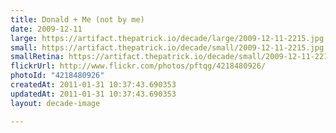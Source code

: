 ```yaml
---
title: Donald + Me (not by me)
date: 2009-12-11
large: https://artifact.thepatrick.io/decade/large/2009-12-11-2215.jpg
small: https://artifact.thepatrick.io/decade/small/2009-12-11-2215.jpg
smallRetina: https://artifact.thepatrick.io/decade/small/2009-12-11-2215@2x.jpg
flickrUrl: http://www.flickr.com/photos/pftqg/4218480926/
photoId: "4218480926"
createdAt: 2011-01-31 10:37:43.690353
updatedAt: 2011-01-31 10:37:43.690353
layout: decade-image

---
```


